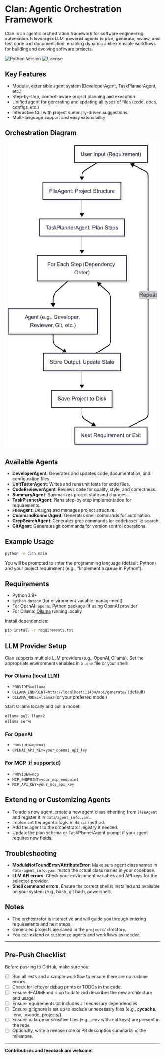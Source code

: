 # Clan: Agentic Orchestration Framework

Clan is an agentic orchestration framework for software engineering automation. It leverages LLM-powered agents to plan, generate, review, and test code and documentation, enabling dynamic and extensible workflows for building and evolving software projects.

![Python Version](https://img.shields.io/badge/python-3.8%2B-blue)
![License](https://img.shields.io/badge/license-MIT-green)

## Key Features
- Modular, extensible agent system (DeveloperAgent, TaskPlannerAgent, etc.)
- Step-by-step, context-aware project planning and execution
- Unified agent for generating and updating all types of files (code, docs, configs, etc.)
- Interactive CLI with project summary-driven suggestions
- Multi-language support and easy extensibility

## Orchestration Diagram

![Orchestration Diagram](docs/orchestration-diagram.png)

## Available Agents

- **DeveloperAgent**: Generates and updates code, documentation, and configuration files.
- **UnitTesterAgent**: Writes and runs unit tests for code files.
- **CodeReviewerAgent**: Reviews code for quality, style, and correctness.
- **SummaryAgent**: Summarizes project state and changes.
- **TaskPlannerAgent**: Plans step-by-step implementation for requirements.
- **FileAgent**: Designs and manages project structure.
- **CommandRunnerAgent**: Generates shell commands for automation.
- **GrepSearchAgent**: Generates grep commands for codebase/file search.
- **GitAgent**: Generates git commands for version control operations.

## Example Usage

```bash
python -m clan.main
```
You will be prompted to enter the programming language (default: Python) and your project requirement (e.g., "Implement a queue in Python").

## Requirements
- Python 3.8+
- `python-dotenv` (for environment variable management)
- For OpenAI: `openai` Python package (if using OpenAI provider)
- For Ollama: [Ollama](https://ollama.com/) running locally

Install dependencies:
```bash
pip install -r requirements.txt
```

## LLM Provider Setup
Clan supports multiple LLM providers (e.g., OpenAI, Ollama). Set the appropriate environment variables in a `.env` file or your shell:

### For Ollama (local LLM)
- `PROVIDER=ollama`
- `OLLAMA_ENDPOINT=http://localhost:11434/api/generate/` (default)
- `OLLAMA_MODEL=llama2` (or your preferred model)

Start Ollama locally and pull a model:
```bash
ollama pull llama2
ollama serve
```

### For OpenAI
- `PROVIDER=openai`
- `OPENAI_API_KEY=your_openai_api_key`

### For MCP (if supported)
- `PROVIDER=mcp`
- `MCP_ENDPOINT=your_mcp_endpoint`
- `MCP_API_KEY=your_mcp_api_key`

## Extending or Customizing Agents
- To add a new agent, create a new agent class inheriting from `BaseAgent` and register it in `data/agent_info.yaml`.
- Implement the agent's logic in its `act` method.
- Add the agent to the orchestrator registry if needed.
- Update the plan schema or TaskPlannerAgent prompt if your agent requires new fields.

## Troubleshooting
- **ModuleNotFoundError/AttributeError**: Make sure agent class names in `data/agent_info.yaml` match the actual class names in your codebase.
- **LLM API errors**: Check your environment variables and API keys for the selected provider.
- **Shell command errors**: Ensure the correct shell is installed and available on your system (e.g., bash, git bash, powershell).

## Notes
- The orchestrator is interactive and will guide you through entering requirements and next steps.
- Generated projects are saved in the `projects/` directory.
- You can extend or customize agents and workflows as needed.

---

## Pre-Push Checklist

Before pushing to GitHub, make sure you:
- [ ] Run all tests and a sample workflow to ensure there are no runtime errors.
- [ ] Check for leftover debug prints or TODOs in the code.
- [ ] Ensure README.md is up to date and describes the new architecture and usage.
- [ ] Ensure requirements.txt includes all necessary dependencies.
- [ ] Ensure .gitignore is set up to exclude unnecessary files (e.g., __pycache__, .env, .vscode, projects/).
- [ ] Ensure no large or sensitive files (e.g., .env with real keys) are present in the repo.
- [ ] Optionally, write a release note or PR description summarizing the milestone.

---

**Contributions and feedback are welcome!** 